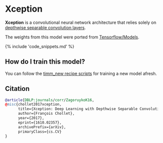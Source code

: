 # Xception

**Xception** is a convolutional neural network architecture that relies solely on [depthwise separable convolution layers](https://paperswithcode.com/method/depthwise-separable-convolution).

The weights from this model were ported from [Tensorflow/Models](https://github.com/tensorflow/models).

{% include 'code_snippets.md' %}

## How do I train this model?

You can follow the [timm_new recipe scripts](https://rwightman.github.io/pytorch-image-models/scripts/) for training a new model afresh.

## Citation

```BibTeX
@article{DBLP:journals/corr/ZagoruykoK16,
@misc{chollet2017xception,
      title={Xception: Deep Learning with Depthwise Separable Convolutions},
      author={François Chollet},
      year={2017},
      eprint={1610.02357},
      archivePrefix={arXiv},
      primaryClass={cs.CV}
}
```

<!--
Type: model-index
Collections:
- Name: Xception
  Paper:
    Title: 'Xception: Deep Learning with Depthwise Separable Convolutions'
    URL: https://paperswithcode.com/paper/xception-deep-learning-with-depthwise
Models:
- Name: xception
  In Collection: Xception
  Metadata:
    FLOPs: 10600506792
    Parameters: 22860000
    File Size: 91675053
    Architecture:
    - 1x1 Convolution
    - Convolution
    - Dense Connections
    - Depthwise Separable Convolution
    - Global Average Pooling
    - Max Pooling
    - ReLU
    - Residual Connection
    - Softmax
    Tasks:
    - Image Classification
    Training Data:
    - ImageNet
    ID: xception
    Crop Pct: '0.897'
    Image Size: '299'
    Interpolation: bicubic
  Code: https://github.com/rwightman/pytorch-image-models/blob/d8e69206be253892b2956341fea09fdebfaae4e3/timm_new/models/xception.py#L229
  Weights: https://github.com/rwightman/pytorch-image-models/releases/download/v0.1-cadene/xception-43020ad28.pth
  Results:
  - Task: Image Classification
    Dataset: ImageNet
    Metrics:
      Top 1 Accuracy: 79.05%
      Top 5 Accuracy: 94.4%
- Name: xception41
  In Collection: Xception
  Metadata:
    FLOPs: 11681983232
    Parameters: 26970000
    File Size: 108422028
    Architecture:
    - 1x1 Convolution
    - Convolution
    - Dense Connections
    - Depthwise Separable Convolution
    - Global Average Pooling
    - Max Pooling
    - ReLU
    - Residual Connection
    - Softmax
    Tasks:
    - Image Classification
    Training Data:
    - ImageNet
    ID: xception41
    Crop Pct: '0.903'
    Image Size: '299'
    Interpolation: bicubic
  Code: https://github.com/rwightman/pytorch-image-models/blob/d8e69206be253892b2956341fea09fdebfaae4e3/timm_new/models/xception_aligned.py#L181
  Weights: https://github.com/rwightman/pytorch-image-models/releases/download/v0.1-weights/tf_xception_41-e6439c97.pth
  Results:
  - Task: Image Classification
    Dataset: ImageNet
    Metrics:
      Top 1 Accuracy: 78.54%
      Top 5 Accuracy: 94.28%
- Name: xception65
  In Collection: Xception
  Metadata:
    FLOPs: 17585702144
    Parameters: 39920000
    File Size: 160536780
    Architecture:
    - 1x1 Convolution
    - Convolution
    - Dense Connections
    - Depthwise Separable Convolution
    - Global Average Pooling
    - Max Pooling
    - ReLU
    - Residual Connection
    - Softmax
    Tasks:
    - Image Classification
    Training Data:
    - ImageNet
    ID: xception65
    Crop Pct: '0.903'
    Image Size: '299'
    Interpolation: bicubic
  Code: https://github.com/rwightman/pytorch-image-models/blob/d8e69206be253892b2956341fea09fdebfaae4e3/timm_new/models/xception_aligned.py#L200
  Weights: https://github.com/rwightman/pytorch-image-models/releases/download/v0.1-weights/tf_xception_65-c9ae96e8.pth
  Results:
  - Task: Image Classification
    Dataset: ImageNet
    Metrics:
      Top 1 Accuracy: 79.55%
      Top 5 Accuracy: 94.66%
- Name: xception71
  In Collection: Xception
  Metadata:
    FLOPs: 22817346560
    Parameters: 42340000
    File Size: 170295556
    Architecture:
    - 1x1 Convolution
    - Convolution
    - Dense Connections
    - Depthwise Separable Convolution
    - Global Average Pooling
    - Max Pooling
    - ReLU
    - Residual Connection
    - Softmax
    Tasks:
    - Image Classification
    Training Data:
    - ImageNet
    ID: xception71
    Crop Pct: '0.903'
    Image Size: '299'
    Interpolation: bicubic
  Code: https://github.com/rwightman/pytorch-image-models/blob/d8e69206be253892b2956341fea09fdebfaae4e3/timm_new/models/xception_aligned.py#L219
  Weights: https://github.com/rwightman/pytorch-image-models/releases/download/v0.1-weights/tf_xception_71-8eec7df1.pth
  Results:
  - Task: Image Classification
    Dataset: ImageNet
    Metrics:
      Top 1 Accuracy: 79.88%
      Top 5 Accuracy: 94.93%
-->
